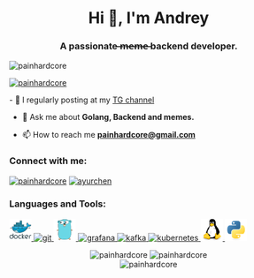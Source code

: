 <h1 align="center">Hi 👋, I'm Andrey</h1>
<h3 align="center">A passionate ̶m̶e̶m̶e̶ backend developer.</h3>

<p align="left"> <img src="https://komarev.com/ghpvc/?username=painhardcore&label=Profile%20views&color=0e75b6&style=flat" alt="painhardcore" /> </p>
 <p align="left"> <a href="https://github.com/ryo-ma/github-profile-trophy"><img src="https://github-profile-trophy.vercel.app/?username=painhardcore&no-bg=true&no-frame=true&column=3" alt="painhardcore" /></a> </p> 
- 📝 I regularly posting at my <a href="https://t.me/hot_take" target="blank">TG channel</a>

- 💬 Ask me about **Golang, Backend and memes.**

- 📫 How to reach me **painhardcore@gmail.com**

<h3 align="left">Connect with me:</h3>
<p align="left">
<a href="https://twitter.com/painhardcore" target="blank"><img align="center" src="https://raw.githubusercontent.com/rahuldkjain/github-profile-readme-generator/master/src/images/icons/Social/twitter.svg" alt="painhardcore" height="30" width="40" /></a>
<a href="https://linkedin.com/in/ayurchen" target="blank"><img align="center" src="https://raw.githubusercontent.com/rahuldkjain/github-profile-readme-generator/master/src/images/icons/Social/linked-in-alt.svg" alt="ayurchen" height="30" width="40" /></a>
</p>

<h3 align="left">Languages and Tools:</h3>
<p align="left"> <a href="https://www.docker.com/" target="_blank" rel="noreferrer"> <img src="https://raw.githubusercontent.com/devicons/devicon/master/icons/docker/docker-original-wordmark.svg" alt="docker" width="40" height="40"/> </a> <a href="https://git-scm.com/" target="_blank" rel="noreferrer"> <img src="https://www.vectorlogo.zone/logos/git-scm/git-scm-icon.svg" alt="git" width="40" height="40"/> </a> <a href="https://golang.org" target="_blank" rel="noreferrer"> <img src="https://raw.githubusercontent.com/devicons/devicon/master/icons/go/go-original.svg" alt="go" width="40" height="40"/> </a> <a href="https://grafana.com" target="_blank" rel="noreferrer"> <img src="https://www.vectorlogo.zone/logos/grafana/grafana-icon.svg" alt="grafana" width="40" height="40"/> </a> <a href="https://kafka.apache.org/" target="_blank" rel="noreferrer"> <img src="https://www.vectorlogo.zone/logos/apache_kafka/apache_kafka-icon.svg" alt="kafka" width="40" height="40"/> </a> <a href="https://kubernetes.io" target="_blank" rel="noreferrer"> <img src="https://www.vectorlogo.zone/logos/kubernetes/kubernetes-icon.svg" alt="kubernetes" width="40" height="40"/> </a> <a href="https://www.linux.org/" target="_blank" rel="noreferrer"> <img src="https://raw.githubusercontent.com/devicons/devicon/master/icons/linux/linux-original.svg" alt="linux" width="40" height="40"/> </a> <a href="https://www.python.org" target="_blank" rel="noreferrer"> <img src="https://raw.githubusercontent.com/devicons/devicon/master/icons/python/python-original.svg" alt="python" width="40" height="40"/> </a> </p>

<p align="center" >
<img src="https://github-readme-streak-stats.herokuapp.com/?user=painhardcore&count_private=true&theme=transparent" alt="painhardcore" />
<img src="https://github-readme-stats-self-eight.vercel.app/api?username=painhardcore&show_icons=true&locale=en&count_private=true&theme=transparent" alt="painhardcore" /><br>
<img src="https://github-readme-stats-self-eight.vercel.app/api/top-langs?username=painhardcore&show_icons=true&locale=en&layout=compact&count_private=true&theme=transparent&hide=pug,javascript,html,css,less,php,smarty,brainfuck" alt="painhardcore" />
</p>
